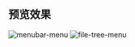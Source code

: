 ## 预览效果

![menubar-menu](https://img.alicdn.com/imgextra/i1/O1CN01NxUevU1DDrISU8436_!!6000000000183-2-tps-1370-843.png)
![file-tree-menu](https://img.alicdn.com/imgextra/i3/O1CN01TRp0gH20HRZCn6W7p_!!6000000006824-2-tps-1370-843.png)
